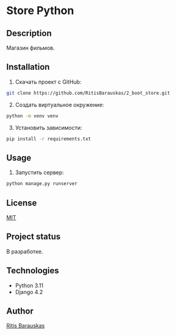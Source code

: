 # Store Python

## Description
Магазин фильмов.

## Installation
1. Скачать проект с GitHub:
```bash
git clone https://github.com/RitisBarauskas/2_boot_store.git
```
2. Создать виртуальное окружение:
```bash
python -m venv venv
```
3. Установить зависимости:
```bash
pip install -r requirements.txt
```

## Usage
1. Запустить сервер:
```bash
python manage.py runserver
```

## License
[MIT](https://choosealicense.com/licenses/mit/)


## Project status
В разработке.

## Technologies
* Python 3.11
* Django 4.2

## Author
[Ritis Barauskas](https://github.com/ritisbarauskas)